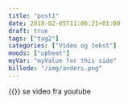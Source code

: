 ```yaml
---
title: "post1"
date: 2018-02-05T11:06:21+01:00
draft: true
tags: ["tag2"]
categories: ["Video og tekst"]
moods: ["upbeat"]
myVar: "myValue for this side"
billede: "/img/anders.png"
---
```

{{<youtube AYMtNkYCa40>}}
se video fra youtube
